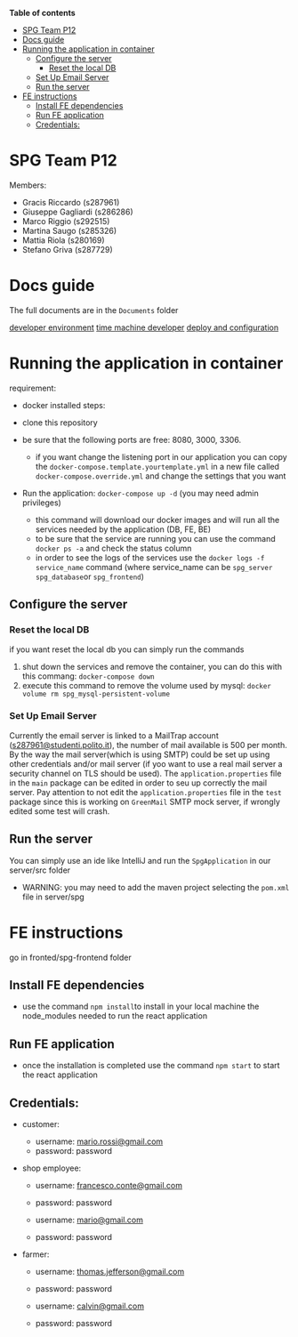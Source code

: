 **Table of contents**
- [SPG Team P12](#spg-team-p12)
- [Docs guide](#docs-guide)
- [Running the application in container](#running-the-application-in-container)
  - [Configure the server](#configure-the-server)
    - [Reset the local DB](#reset-the-local-db)
  - [Set Up Email Server](#set-up-email-server)
  - [Run the server](#run-the-server)
- [FE instructions](#fe-instructions)
  - [Install FE dependencies](#install-fe-dependencies)
  - [Run FE application](#run-fe-application)
  - [Credentials:](#credentials)
# SPG Team P12
Members:
 - Gracis Riccardo (s287961)
 - Giuseppe Gagliardi (s286286)
 - Marco Riggio (s292515)
 - Martina Saugo (s285326)
 - Mattia Riola (s280169)
 - Stefano Griva (s287729)

# Docs guide

The full documents are in the `Documents` folder

[developer environment](/Documentation/SPG_contributes.md)
[time machine developer](/Documentation/TimeMachineManual.md)
[deploy and configuration](/Documentation/SPG_deploy.md)


# Running the application in container
requirement: 
  - docker installed
steps:

- clone this repository
- be sure that the following ports are free: 8080, 3000, 3306.
  - if you want change the listening port in our application you can copy the `docker-compose.template.yourtemplate.yml` in a new file called `docker-compose.override.yml` and change the settings that you want
- Run the application: `docker-compose up -d` (you may need admin privileges)
  - this command will download our docker images and will run all the services needed by the application (DB, FE, BE)
  - to be sure that the service are running you can use the command `docker ps -a` and check the status column
  - in order to see the logs of the services use the `docker logs -f service_name` command (where service_name can be `spg_server` `spg_database`or `spg_frontend`)



## Configure the server

### Reset the local DB
 
 if you want reset the local db you can simply run the commands 
 1. shut down the services and remove the container, you can do this with this commang: `docker-compose down` 
 2. execute this command to remove the volume used by mysql: `docker volume rm spg_mysql-persistent-volume`

### Set Up Email Server

  Currently the email server is linked to a MailTrap account (s287961@studenti.polito.it), the number of mail available is 500 per month.
  By the way the mail server(which is using SMTP) could be set up using other credentials and/or mail server (if yoo want to use a real mail server a security channel on TLS should be used).
  The `application.properties` file in the `main` package can be edited in order to seu up correctly the mail server.
  Pay attention to not edit the `application.properties` file in the `test` package since this is working on `GreenMail` SMTP mock server, if wrongly edited some test will crash.


## Run the server

You can simply use an ide like IntelliJ and run the `SpgApplication` in our server/src folder

 + WARNING: you may need to add the maven project selecting the `pom.xml` file in server/spg

# FE instructions

go in fronted/spg-frontend  folder
## Install FE dependencies

 + use the command `npm install`to install in your local machine the node_modules needed to run the react application

## Run FE application

 + once the installation is completed use the command `npm start` to start the react application

## Credentials:
  - customer: 
    - username: mario.rossi@gmail.com
    - password: password   

 - shop employee: 
    - username: francesco.conte@gmail.com
    - password: password

    - username: mario@gmail.com
    - password: password

 - farmer: 
    - username: thomas.jefferson@gmail.com
    - password: password

    - username: calvin@gmail.com
    - password: password


